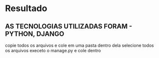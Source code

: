 # Resultado
## AS TECNOLOGIAS UTILIZADAS FORAM - PYTHON, DJANGO
copie todos os arquivos e cole em uma pasta dentro dela selecione todos os arquivos execeto o manage.py e cole dentro 

